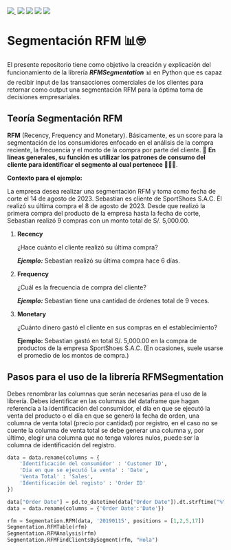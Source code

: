 <div>
    <a href="https://www.linkedin.com/in/sebastianurdaneguibisalaya/">
        <img src="https://img.shields.io/badge/linkedin-%230077B5.svg?style=for-the-badge&logo=linkedin&logoColor=white">
    </a>
    <img src="">
    <img src="https://img.shields.io/badge/Python-14354C?style=for-the-badge&logo=python&logoColor=white">
    <img src="https://img.shields.io/badge/chatGPT-74aa9c?style=for-the-badge&logo=openai&logoColor=white">
    <img src="https://img.shields.io/badge/jupyter-%23000000.svg?style=for-the-badge&logo=jupyter&logoColor=white">
    <img src="https://img.shields.io/badge/Visual%20Studio%20Code-0078d7.svg?style=for-the-badge&logo=visual-studio-code&logoColor=white">
<div>


# **Segmentación RFM** 📊🤓
El presente repositorio tiene como objetivo la creación y explicación del funcionamiento de la librería ***RFMSegmentation*** 📊 en Python que es capaz de recibir input de las transacciones comerciales de los clientes para retornar como output una segmentación RFM para la óptima toma de decisiones empresariales.

## **Teoría Segmentación RFM**
**RFM** (Recency, Frequency and Monetary). Básicamente, es un score para la segmentación de los consumidores enfocado en el análisis de la compra reciente, la frecuencia y el monto de la compra por parte del cliente. 🛒 **En líneas generales, su función es utilizar los patrones de consumo del cliente para identificar el segmento al cual pertenece 🧑‍🤝‍🧑**. 

**Contexto para el ejemplo:**

La empresa desea realizar una segmentación RFM y toma como fecha de corte el 14 de agosto de 2023.
Sebastian es cliente de SportShoes S.A.C. Él realizó su última compra el 8 de agosto de 2023. Desde que realizó la primera compra del producto de la empresa hasta la fecha de corte, Sebastian realizó 9 compras con un monto total de S/. 5,000.00. 

1. **Recency** 
   
   ¿Hace cuánto el cliente realizó su última compra?
   
   ***Ejemplo:*** Sebastian realizó su última compra hace 6 días.
2. **Frequency**
   
   ¿Cuál es la frecuencia de compra del cliente?

   ***Ejemplo:***  Sebastian tiene una cantidad de órdenes total de 9 veces.
3. **Monetary**
   
   ¿Cuánto dinero gastó el cliente en sus compras en el establecimiento?

   **Ejemplo:** Sebastian gastó en total S/. 5,000.00 en la compra de productos de la empresa SportShoes S.A.C. (En ocasiones, suele usarse el promedio de los montos de compra.)

## **Pasos para el uso de la librería RFMSegmentation**





Debes renombrar las columnas que serán necesarias para el uso de la librería.
Debes identificar en las columnas del dataframe que hagan referencia a la identificación del consumidor, el día en que se ejecutó la venta del producto o el día en que se generó la fecha de orden, una columna de venta total (precio por cantidad) por registro, en el caso no se cuente la columna de venta total se debe generar una columna y, por último, elegir una columna que no tenga valores nulos, puede ser la columna de identificación del registro.

```python
data = data.rename(columns = {
    'Identificación del consumidor' : 'Customer ID',
    'Día en que se ejecutó la venta' : 'Date',
    'Venta Total' : 'Sales',
    'Identificación del registo' : 'Order ID'
})
```

```python
data["Order Date"] = pd.to_datetime(data["Order Date"]).dt.strftime("%Y%m%d")
data = data.rename(columns = {'Order Date':'Date'})
```

```python
rfm = Segmentation.RFM(data, '20190115', positions = [1,2,5,17])
Segmentation.RFMTable(rfm)
Segmentation.RFMAnalysis(rfm)
Segmentation.RFMFindClientsBySegment(rfm, "Hola")
```